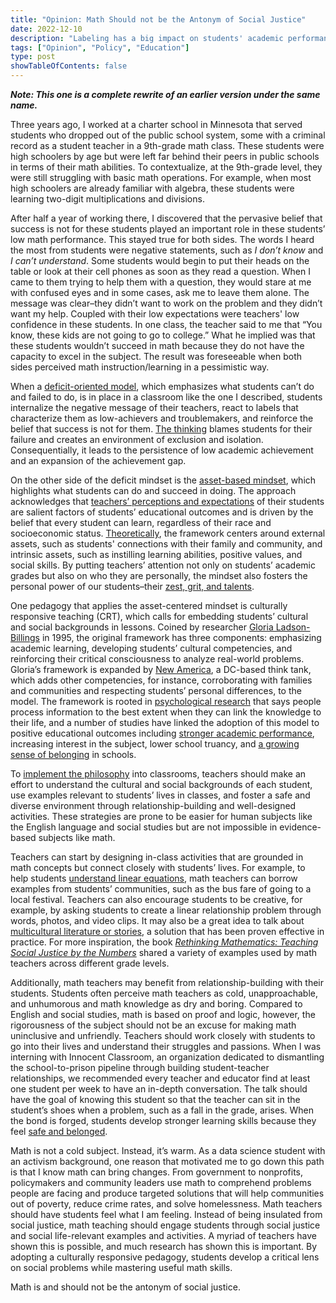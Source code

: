 ```yaml
---
title: "Opinion: Math Should not be the Antonym of Social Justice"
date: 2022-12-10
description: "Labeling has a big impact on students' academic performance. When a deficit-oriented model is adopted, teachers often fail to see students' strength. To combat this detrimental philosophy, a asset-based model, such as the socially relevant pedagogy, would provide a solution to students struggling with math by instilling the expectation that students can succeed and making math learning relevant to social justice and students' personal lives."
tags: ["Opinion", "Policy", "Education"]
type: post
showTableOfContents: false
---
```


***Note: This one is a complete rewrite of an earlier version under the same name.***

Three years ago, I worked at a charter school in Minnesota that served students who dropped out of the public school system, some with a criminal record as a student teacher in a 9th-grade math class. These students were high schoolers by age but were left far behind their peers in public schools in terms of their math abilities. To contextualize, at the 9th-grade level, they were still struggling with basic math operations. For example, when most high schoolers are already familiar with algebra, these students were learning two-digit multiplications and divisions.

After half a year of working there, I discovered that the pervasive belief that success is not for these students played an important role in these students’ low math performance. This stayed true for both sides. The words I heard the most from students were negative statements, such as *I don’t know* and *I can’t understand*. Some students would begin to put their heads on the table or look at their cell phones as soon as they read a question. When I came to them trying to help them with a question, they would stare at me with confused eyes and in some cases, ask me to leave them alone. The message was clear–they didn’t want to work on the problem and they didn’t want my help. Coupled with their low expectations were teachers' low confidence in these students. In one class, the teacher said to me that “You know, these kids are not going to go to college.” What he implied was that these students wouldn’t succeed in math because they do not have the capacity to excel in the subject. The result was foreseeable when both sides perceived math instruction/learning in a pessimistic way.

When a [deficit-oriented model](https://www.edutopia.org/blog/deficit-model-is-harming-students-janice-lombardi), which emphasizes what students can’t do and failed to do, is in place in a classroom like the one I described, students internalize the negative message of their teachers, react to labels that characterize them as low-achievers and troublemakers, and reinforce the belief that success is not for them. [The thinking](https://files.eric.ed.gov/fulltext/EJ1187272.pdf) blames students for their failure and creates an environment of exclusion and isolation. Consequentially, it leads to the persistence of low academic achievement and an expansion of the achievement gap. 

On the other side of the deficit mindset is the [asset-based mindset](https://www.iicrd.org/sites/default/files/resources/Asset-based_Development_for_child_and_youthcare_0.pdf), which highlights what students can do and succeed in doing. The approach acknowledges that [teachers’ perceptions and expectations](https://www.americanprogress.org/article/the-power-of-the-pygmalion-effect/) of their students are salient factors of students’ educational outcomes and is driven by the belief that every student can learn, regardless of their race and socioeconomic status. [Theoretically](https://www.iicrd.org/sites/default/files/resources/Asset-based_Development_for_child_and_youthcare_0.pdf), the framework centers around external assets, such as students' connections with their family and community, and intrinsic assets, such as instilling learning abilities, positive values, and social skills. By putting teachers’ attention not only on students’ academic grades but also on who they are personally, the mindset also fosters the personal power of our students–their [zest, grit, and talents](https://facultycenter.ischool.syr.edu/blog/2016/12/02/enhancing-learning-through-zest-grit-and-sweat/).   

One pedagogy that applies the asset-centered mindset is culturally responsive teaching (CRT), which calls for embedding students’ cultural and social backgrounds in lessons. Coined by researcher [Gloria Ladson-Billings](http://lmcreadinglist.pbworks.com/f/Ladson-Billings%20(1995).pdf) in 1995, the original framework has three components: emphasizing academic learning, developing students’ cultural competencies, and reinforcing their critical consciousness to analyze real-world problems. Gloria’s framework is expanded by [New America](https://www.newamerica.org/education-policy/reports/culturally-responsive-teaching/teacher-competencies-that-promote-culturally-responsive-teaching), a DC-based think tank, which adds other competencies, for instance, corroborating with families and communities and respecting students’ personal differences, to the model. The framework is rooted in [psychological research](https://us.corwin.com/en-us/nam/culturally-responsive-teaching-and-the-brain/book241754) that says people process information to the best extent when they can link the knowledge to their life, and a number of studies have linked the adoption of this model to positive educational outcomes including [stronger academic performance](https://eric.ed.gov/?id=EJ728972), increasing interest in the subject, lower school truancy, and [a growing sense of belonging](https://journals.sagepub.com/doi/10.1177/2158244016660744) in schools. 

To [implement the philosophy](https://www.northeastern.edu/graduate/blog/culturally-responsive-teaching-strategies/) into classrooms, teachers should make an effort to understand the cultural and social backgrounds of each student, use examples relevant to students’ lives in classes, and foster a safe and diverse environment through relationship-building and well-designed activities. These strategies are prone to be easier for human subjects like the English language and social studies but are not impossible in evidence-based subjects like math.         

Teachers can start by designing in-class activities that are grounded in math concepts but connect closely with students’ lives. For example, to help students [understand linear equations](https://in.nau.edu/wp-content/uploads/sites/101/2022/05/Culturally-Responsive-Mathematics-Teaching.pdf), math teachers can borrow examples from students’ communities, such as the bus fare of going to a local festival. Teachers can also encourage students to be creative, for example, by asking students to create a linear relationship problem through words, photos, and video clips. It may also be a great idea to talk about [multicultural literature or stories](https://www.nearnorthschools.ca/wp-content/uploads/2018/04/Teaching-Math-with-Culture.pdf), a solution that has been proven effective in practice. For more inspiration, the book [*Rethinking Mathematics: Teaching Social Justice by the Numbers*](https://www.nearnorthschools.ca/wp-content/uploads/2018/04/Teaching-Math-with-Culture.pdf) shared a variety of examples used by math teachers across different grade levels.    

Additionally, math teachers may benefit from relationship-building with their students. Students often perceive math teachers as cold, unapproachable, and unhumorous and math knowledge as dry and boring. Compared to English and social studies, math is based on proof and logic, however, the rigorousness of the subject should not be an excuse for making math uninclusive and unfriendly. Teachers should work closely with students to go into their lives and understand their struggles and passions. When I was interning with Innocent Classroom, an organization dedicated to dismantling the school-to-prison pipeline through building student-teacher relationships, we recommended every teacher and educator find at least one student per week to have an in-depth conversation. The talk should have the goal of knowing this student so that the teacher can sit in the student’s shoes when a problem, such as a fall in the grade, arises. When the bond is forged, students develop stronger learning skills because they feel [safe and belonged](https://www.sciencedaily.com/releases/2016/08/160824135308.html).   

Math is not a cold subject. Instead, it’s warm. As a data science student with an activism background, one reason that motivated me to go down this path is that I know math can bring changes. From government to nonprofits, policymakers and community leaders use math to comprehend problems people are facing and produce targeted solutions that will help communities out of poverty, reduce crime rates, and solve homelessness. Math teachers should have students feel what I am feeling. Instead of being insulated from social justice, math teaching should engage students through social justice and social life-relevant examples and activities. A myriad of teachers have shown this is possible, and much research has shown this is important. By adopting a culturally responsive pedagogy, students develop a critical lens on social problems while mastering useful math skills.  

Math is and should not be the antonym of social justice.

